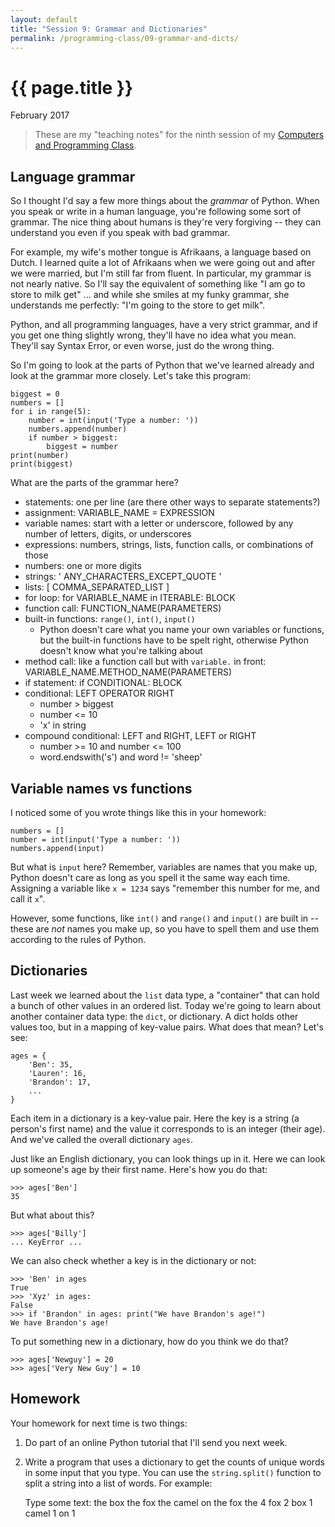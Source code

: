 ```yaml
---
layout: default
title: "Session 9: Grammar and Dictionaries"
permalink: /programming-class/09-grammar-and-dicts/
---
```

<h1>{{ page.title }}</h1>
<p class="subtitle">February 2017</p>

> These are my "teaching notes" for the ninth session of my [Computers and Programming Class](/programming-class/).


Language grammar
----------------

So I thought I'd say a few more things about the *grammar* of Python. When you speak or write in a human language, you're following some sort of grammar. The nice thing about humans is they're very forgiving -- they can understand you even if you speak with bad grammar.

For example, my wife's mother tongue is Afrikaans, a language based on Dutch. I learned quite a lot of Afrikaans when we were going out and after we were married, but I'm still far from fluent. In particular, my grammar is not nearly native. So I'll say the equivalent of something like "I am go to store to milk get" ... and while she smiles at my funky grammar, she understands me perfectly: "I'm going to the store to get milk".

Python, and all programming languages, have a very strict grammar, and if you get one thing slightly wrong, they'll have no idea what you mean. They'll say Syntax Error, or even worse, just do the wrong thing.

So I'm going to look at the parts of Python that we've learned already and look at the grammar more closely. Let's take this program:

    biggest = 0
    numbers = []
    for i in range(5):
        number = int(input('Type a number: '))
        numbers.append(number)
        if number > biggest:
            biggest = number
    print(number)
    print(biggest)

What are the parts of the grammar here?

* statements: one per line (are there other ways to separate statements?)
* assignment: VARIABLE_NAME = EXPRESSION
* variable names: start with a letter or underscore, followed by any number of letters, digits, or underscores
* expressions: numbers, strings, lists, function calls, or combinations of those
* numbers: one or more digits
* strings: ' ANY_CHARACTERS_EXCEPT_QUOTE '
* lists: [ COMMA_SEPARATED_LIST ]
* for loop: for VARIABLE_NAME in ITERABLE: BLOCK
* function call: FUNCTION_NAME(PARAMETERS)
* built-in functions: `range()`, `int()`, `input()`
  - Python doesn't care what you name your own variables or functions, but the built-in functions have to be spelt right, otherwise Python doesn't know what you're talking about
* method call: like a function call but with `variable.` in front:
  VARIABLE_NAME.METHOD_NAME(PARAMETERS)
* if statement: if CONDITIONAL: BLOCK
* conditional: LEFT OPERATOR RIGHT
  - number > biggest
  - number <= 10
  - 'x' in string
* compound conditional: LEFT and RIGHT, LEFT or RIGHT
  - number >= 10 and number <= 100
  - word.endswith('s') and word != 'sheep'


Variable names vs functions
---------------------------

I noticed some of you wrote things like this in your homework:

    numbers = []
    number = int(input('Type a number: '))
    numbers.append(input)

But what is `input` here? Remember, variables are names that you make up, Python doesn't care as long as you spell it the same way each time. Assigning a variable like `x = 1234` says "remember this number for me, and call it `x`".

However, some functions, like `int()` and `range()` and `input()` are built in -- these are *not* names you make up, so you have to spell them and use them according to the rules of Python.


Dictionaries
------------

Last week we learned about the `list` data type, a "container" that can hold a bunch of other values in an ordered list. Today we're going to learn about another container data type: the `dict`, or dictionary. A dict holds other values too, but in a mapping of key-value pairs. What does that mean? Let's see:

    ages = {
        'Ben': 35,
        'Lauren': 16,
        'Brandon': 17,
        ...
    }

Each item in a dictionary is a key-value pair. Here the key is a string (a person's first name) and the value it corresponds to is an integer (their age). And we've called the overall dictionary `ages`.

Just like an English dictionary, you can look things up in it. Here we can look up someone's age by their first name. Here's how you do that:

    >>> ages['Ben']
    35

But what about this?

    >>> ages['Billy']
    ... KeyError ...

We can also check whether a key is in the dictionary or not:

    >>> 'Ben' in ages
    True
    >>> 'Xyz' in ages:
    False
    >>> if 'Brandon' in ages: print("We have Brandon's age!")
    We have Brandon's age!

To put something new in a dictionary, how do you think we do that?

    >>> ages['Newguy'] = 20
    >>> ages['Very New Guy'] = 10


Homework
--------

Your homework for next time is two things:

1) Do part of an online Python tutorial that I'll send you next week.

2) Write a program that uses a dictionary to get the counts of unique words in some input that you type. You can use the `string.split()` function to split a string into a list of words. For example:

    Type some text: the box the fox the camel on the fox
    the 4
    fox 2
    box 1
    camel 1
    on 1
